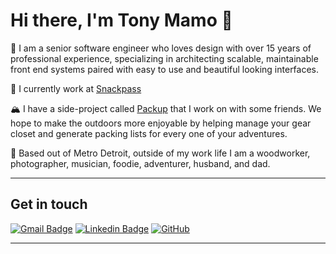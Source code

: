 # Hi there, I'm Tony Mamo 👋

🌱 I am a senior software engineer who loves design with over 15 years of professional experience, specializing in architecting scalable, maintainable front end systems paired with easy to use and beautiful looking interfaces.

🍲 I currently work at [Snackpass](https://snackpass.co)

🏔 I have a side-project called [Packup](https://getpackup.com) that I work on with some friends. We hope to make the outdoors more enjoyable by helping manage your gear closet and generate packing lists for every one of your adventures.

📌 Based out of Metro Detroit, outside of my work life I am a woodworker, photographer, musician, foodie, adventurer, husband, and dad.


<hr>

## Get in touch


[![Gmail Badge](https://img.shields.io/badge/-tmamo13991@gmail.com-c14438?style=flat-square&logo=Gmail&logoColor=white&link=mailto:tmamo13991@gmail.com)](mailto:tmamo13991@gmail.com)
[![Linkedin Badge](https://img.shields.io/badge/-anthonymamo-blue?style=flat-square&logo=Linkedin&logoColor=white&link=https://www.linkedin.com/in/anthonymamo/)](https://www.linkedin.com/in/anthonymamo/)
[![GitHub](https://img.shields.io/badge/-GitHub-181717?style=flat-square&logo=github&logoColor=white&link=https://github.com/tonymamo)](https://github.com/tonymamo)


<hr>

<!-- ## ⚡ Technologies

![JavaScript](https://img.shields.io/badge/-JavaScript-black?style=flat-square&logo=javascript)
![Nodejs](https://img.shields.io/badge/-Nodejs-black?style=flat-square&logo=Node.js)
![HTML5](https://img.shields.io/badge/-HTML5-E34F26?style=flat-square&logo=html5&logoColor=white)
![CSS3](https://img.shields.io/badge/-CSS3-1572B6?style=flat-square&logo=css3)
![MongoDB](https://img.shields.io/badge/-MongoDB-black?style=flat-square&logo=mongodb)
![Google Cloud](https://img.shields.io/badge/Google%20Cloud-black?style=flat-square&logo=google-cloud)
![Git](https://img.shields.io/badge/-Git-black?style=flat-square&logo=git)
![GitHub](https://img.shields.io/badge/-GitHub-181717?style=flat-square&logo=github)

<hr> -->

<!-- ![Github Stats](https://github-readme-stats.vercel.app/api?username=tonymamo&count_private=true&show_icons=true&hide=stars)
[![Top Langs](https://github-readme-stats.vercel.app/api/top-langs/?username=tonymamo&layout=compact)](https://github.com/anuraghazra/github-readme-stats)
 -->


